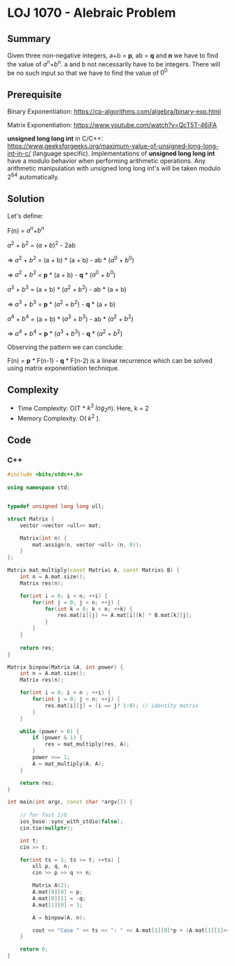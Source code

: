 # LOJ 1070 - Alebraic Problem

## Summary
Given three non-negative integers, a+b = **p**, ab = **q** and **n** we have to find the value of $a^n$+$b^n$. a and b not necessarily have to be integers. There will be no such input so that we have to find the value of $0^0$

## Prerequisite
Binary Exponentiation: https://cp-algorithms.com/algebra/binary-exp.html

Matrix Exponentiation: https://www.youtube.com/watch?v=QcT5T-46iFA

**unsigned long long int** in C/C++: https://www.geeksforgeeks.org/maximum-value-of-unsigned-long-long-int-in-c/ (language specific). Implementations of **unsigned long long int** have a modulo behavior when performing arithmetic operations. Any arithmetic manipulation with unsigned long long int's will be taken modulo $2^{64}$ automatically.

## Solution
Let's define:

F(n) = $a^n$+$b^n$

$a^2$ +  $b^2$ = $(a+b)^2$ - 2ab

=> $a^2$ +  $b^2$ = (a + b) * (a + b) - ab * ($a^0$ + $b^0$)

=> $a^2$ +  $b^2$ = **p** * (a + b) - **q** * ($a^0$ + $b^0$)

$a^3$ +  $b^3$ = (a + b) * ($a^2$ +  $b^2$) - ab * (a + b)

=> $a^3$ +  $b^3$ = **p** * ($a^2$ +  $b^2$) - **q** * (a + b)

$a^4$ +  $b^4$ = (a + b) * ($a^3$ +  $b^3$) - ab * ($a^2$ +  $b^2$)

=> $a^4$ +  $b^4$ = **p** * ($a^3$ +  $b^3$) - **q** * ($a^2$ +  $b^2$)

Observing the pattern we can conclude:

F(n) = **p** * F(n-1) - **q** * F(n-2) is a linear recurrence which can be solved using matrix exponentiation technique.















## Complexity
- Time Complexity: O(T * $k^3$ $log{_2}{n}$). Here, k = 2
- Memory Complexity: O( $k^2$ ).

## Code

### C++

```cpp
#include <bits/stdc++.h>
 
using namespace std;


typedef unsigned long long ull;

struct Matrix {
    vector <vector <ull>> mat;

    Matrix(int n) {
        mat.assign(n, vector <ull> (n, 0));
    }
};

Matrix mat_multiply(const Matrix& A, const Matrix& B) {
    int n = A.mat.size();
    Matrix res(n);

    for(int i = 0; i < n; ++i) {
        for(int j = 0; j < n; ++j) {
            for(int k = 0; k < n; ++k) {
                res.mat[i][j] += A.mat[i][k] * B.mat[k][j];
            }
        }
    }
    
    return res;
}

Matrix binpow(Matrix &A, int power) {
    int n = A.mat.size();
    Matrix res(n);

    for(int i = 0; i < n ; ++i) {
        for(int j = 0; j < n; ++j) {
            res.mat[i][j] = (i == j? 1:0); // identity matrix
        }
    }

    while (power > 0) {
        if (power & 1) {
            res = mat_multiply(res, A);
        }
        power >>= 1;
        A = mat_multiply(A, A);
    }

    return res;
}

int main(int argc, const char *argv[]) {
     
    // for fast I/O
    ios_base::sync_with_stdio(false);
    cin.tie(nullptr);

    int t;
    cin >> t;

    for(int ts = 1; ts <= t; ++ts) {
        ull p, q, n;
        cin >> p >> q >> n;

        Matrix A(2);
        A.mat[0][0] = p;
        A.mat[0][1] = -q;
        A.mat[1][0] = 1;

        A = binpow(A, n);

        cout << "Case " << ts << ": " << A.mat[1][0]*p + (A.mat[1][1]<<1) << '\n';
    }

    return 0;
} 
```